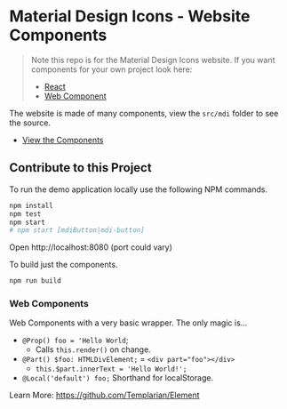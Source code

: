 # Material Design Icons - Website Components

> Note this repo is for the Material Design Icons website. If you want components for your own project look here:
>
> - [React](https://github.com/Templarian/MaterialDesign-React/)
> - [Web Component](https://github.com/Templarian/MaterialDesign-WebComponent/)

The website is made of many components, view the `src/mdi` folder to see the source.

- [View the Components](https://templarian.github.io/@mdi/components/)

## Contribute to this Project

To run the demo application locally use the following NPM commands.

```bash
npm install
npm test
npm start
# npm start [mdiButton|mdi-button]
```

Open http://localhost:8080 (port could vary)

To build just the components.

```bash
npm run build
```

### Web Components

Web Components with a very basic wrapper. The only magic is...

- `@Prop() foo = 'Hello World`;
  - Calls `this.render()` on change.
- `@Part() $foo: HTMLDivElement;` = `<div part="foo"></div>`
  - `this.$part.innerText = 'Hello World!';`
- `@Local('default') foo;` Shorthand for localStorage.

Learn More: https://github.com/Templarian/Element